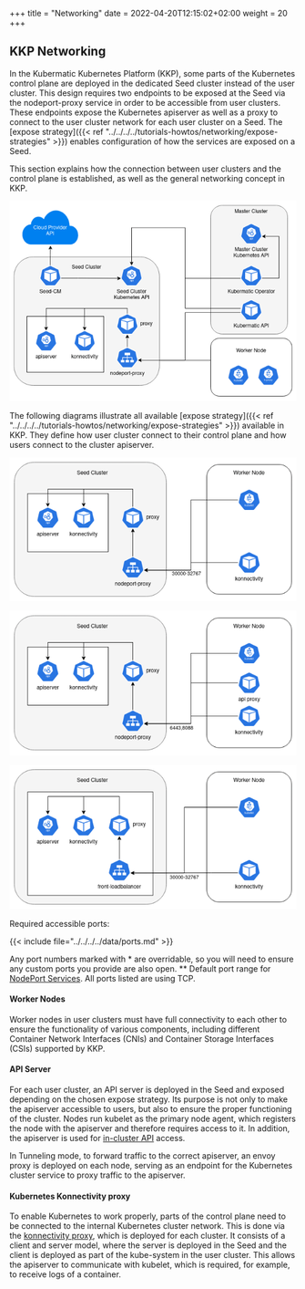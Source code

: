+++
title = "Networking"
date = 2022-04-20T12:15:02+02:00
weight = 20
+++

## KKP Networking

In the Kubermatic Kubernetes Platform (KKP), some parts of the Kubernetes control plane are deployed in the dedicated Seed cluster instead of the user cluster.
This design requires two endpoints to be exposed at the Seed via the nodeport-proxy service in order to be accessible from user clusters.
These endpoints expose the Kubernetes apiserver as well as a proxy to connect to the user cluster network for each user cluster on a Seed.
The [expose strategy]({{< ref "../../../../tutorials-howtos/networking/expose-strategies" >}}) enables configuration of how the services are exposed on a Seed.

This section explains how the connection between user clusters and the control plane is established, as well as the general networking concept in KKP.


![KKP Network](images/network.png?classes=shadow,border "This diagram illustrated the necessary connections for KKP.")

The following diagrams illustrate all available [expose strategy]({{< ref "../../../../tutorials-howtos/networking/expose-strategies" >}}) available in KKP.
They define how user cluster connect to their control plane and how users connect to the cluster apiserver.

![KKP NodePort](images/expose-np.png?classes=shadow,border "NodePort")

![KKP Tunneling](images/expose-tunnel.png?classes=shadow,border "Tunneling")

![KKP LoadBalancer](images/expose-lb.png?classes=shadow,border "LoadBalancer")

Required accessible ports:

{{< include file="../../../../data/ports.md" >}}

Any port numbers marked with * are overridable, so you will need to ensure any custom ports you provide are also open.
** Default port range for [NodePort Services](https://kubernetes.io/docs/concepts/services-networking/service/).
All ports listed are using TCP.

#### Worker Nodes

Worker nodes in user clusters must have full connectivity to each other to ensure the functionality of various components, including different Container Network Interfaces (CNIs) and Container Storage Interfaces (CSIs) supported by KKP.

#### API Server

For each user cluster, an API server is deployed in the Seed and exposed depending on the chosen expose strategy.
Its purpose is not only to make the apiserver accessible to users, but also to ensure the proper functioning of the cluster.
Nodes run kubelet as the primary node agent, which registers the node with the apiserver and therefore requires access to it.
In addition, the apiserver is used for [in-cluster API](https://kubernetes.io/docs/tasks/run-application/access-api-from-pod) access.

In Tunneling mode, to forward traffic to the correct apiserver, an envoy proxy is deployed on each node, serving as an endpoint for the Kubernetes cluster service to proxy traffic to the apiserver.

#### Kubernetes Konnectivity proxy

To enable Kubernetes to work properly, parts of the control plane need to be connected to the internal Kubernetes cluster network.
This is done via the [konnectivity proxy](https://kubernetes.io/docs/tasks/extend-kubernetes/setup-konnectivity/), which is deployed for each cluster.
It consists of a client and server model, where the server is deployed in the Seed and the client is deployed as part of the kube-system in the user cluster.
This allows the apiserver to communicate with kubelet, which is required, for example, to receive logs of a container.
